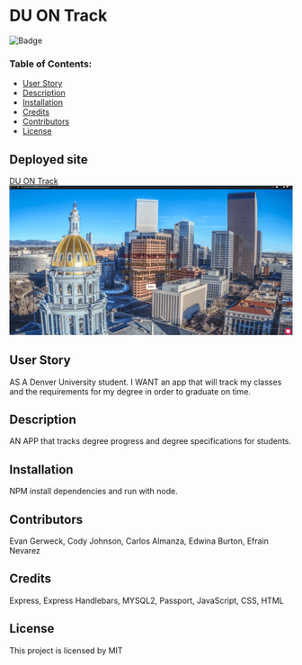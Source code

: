 # DU ON Track
 
![Badge](https://img.shields.io/static/v1?label=License&message=MIT&color=9cf)
 
### Table of Contents:
* [User Story](##-User-Story)
* [Description](##-Description)
* [Installation](##-Installation)
* [Credits](##-Credits)
* [Contributors](##-Contributors)
* [License](##-License)
 
## Deployed site
[DU ON Track](https://gentle-brook-68093.herokuapp.com/)
![gif for site](app\assets\OnTrack.gif)
 
## User Story
AS A Denver University student. I WANT an app that will track my classes and the requirements for my degree in order to graduate on time.
 
## Description
AN APP that tracks degree progress and degree specifications for students. 
 
## Installation
NPM install dependencies and run with node.
 
## Contributors
Evan Gerweck, Cody Johnson, Carlos Almanza, Edwina Burton, Efrain Nevarez
 
## Credits
Express, Express Handlebars, MYSQL2, Passport, JavaScript, CSS, HTML

## License
This project is licensed by MIT

